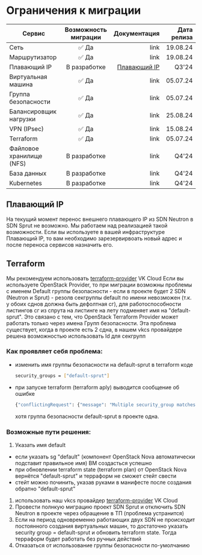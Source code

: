 # Ограничения к миграции

| Сервис                  | Возможность миграции  | Документация                  | Дата релиза |
|----------               |:-------------:        |------:                        |----:        |
| Сеть                    | :white_check_mark: Да | link                          | 19.08.24    |
| Маршрутизатор           | :white_check_mark: Да | link                          | 19.08.24    |
| Плавающий IP            | В разработке          | [Плавающий IP](#Плавающий-IP) | Q3'24       |
| Виртуальная машина      | :white_check_mark: Да | link                          | 05.07.24    |
| Группа безопасности     | :white_check_mark: Да | link                          | 05.07.24    |
| Балансировщик нагрузки  | :white_check_mark: Да | link                          | 25.08.24    |
| VPN (IPsec)             | :white_check_mark: Да | link                          | 15.08.24    |
| Terraform               | :white_check_mark: Да | link                          | 05.07.24    |
| Файловое хранилище (NFS)| В разработке          | link                          | Q4'24       |
| База данных             | В разработке          | link                          | Q4'24       |
| Kubernetes              | В разработке          | link                          | Q4'24       |


## Плавающий IP
На текущий момент перенос внешнего плавающего IP из SDN Neutron в SDN Sprut не возможно. Мы работаем над реализацией такой возможности.
Если вы используете в вашей инфраструктуре Плавающий IP, то вам необходимо зарезервирвоать новый адрес и после переноса сервисов назначить его.

## Terraform

Мы рекомендуем использовать [terraform-provider](https://github.com/vk-cs/terraform-provider-vkcs) VK Cloud
Если вы используете OpenStack Provider, то при миграции возможны проблемы с именем Default группы безопасности - если в проекте будет 2 SDN (Neutron и Sprut) - резолв секгруппы default по имени невозможен (т.к. у обоих сднов должна быть дефолтная сг), для работоспособности листингов сг из спрута на листинге на лету подменяет имя на "default-sprut". Это связано с тем, что OpenStack Terraform Provider может работать только через имена Групп безопасности. Эта проблема существует, когда в проекте есть 2 сдна, в нашем vkcs провайдере решена возможностью использовать Id для секгрупп

### Как проявляет себя проблема:
- изменить имя группы безопасности на default-sprut в terraform коде
    ```bash
    security_groups = ["default-sprut"]
    ```

- при запуске terraform (terraform aply) выводится сообщение об ошибке
    ```bash
    {"conflictingRequest": {"message": "Multiple security_group matches found for name 'default-sprut', use an ID to be more specific.", "code": 409}}
    ```

    хотя группа безопасности default-sprut в проекте одна.

### Возможные пути решения:

1. Указать имя default
- если указать sg "default" (компонент OpenStack Nova автоматически подставит правильное имя) ВМ создасться успешно
- при обновлении terraform state (terraform plan) от OpenStack Nova вернётся "default-sprut" и терраформ не сможет стейт свести
- стейт можно починить, указав руками в манифесте после создания обратно "default-sprut"
1. использовать наш vkcs провайдер [terraform-provider](https://github.com/vk-cs/terraform-provider-vkcs) VK Cloud
1. Провести полнкую миграцию проект SDN Sprut и отключить SDN Neutron в проекте через обращение в ТП (проблема устранится)
1. Если на период одновременно работающих двух SDN не происходит постоянного создания виртуальных машин, то достаточно указать security group = default-sprut и обновить terraform state.  Тогда терраформ будет работать без ручных действий
1. Отказаться от использование группы безопасности по-умолчанию
